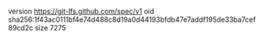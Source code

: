 version https://git-lfs.github.com/spec/v1
oid sha256:1f43ac0111bf4e74d488c8d19a0d44193bfdb47e7addf195de33ba7cef89cd2c
size 7275
